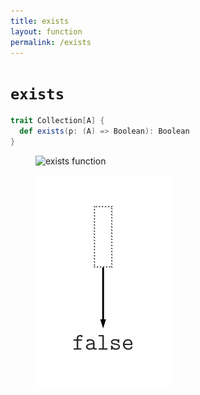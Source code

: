 ```yaml
---
title: exists
layout: function
permalink: /exists
---
```


# `exists`

~~~ scala
trait Collection[A] {
  def exists(p: (A) => Boolean): Boolean
}
~~~

<figure class="diagram">
  <img src="images/exists.1.svg" alt="exists function">
  <!-- <figcaption class="diagram-desc"><code>exists</code> uses <code>p</code> to classify elements into two groups</figcaption> -->
</figure>

<figure class="diagram">
  <img src="images/exists.2.svg" alt="exists function">
  <!-- <figcaption class="diagram-desc"><code>exists</code> uses <code>p</code> to classify elements into two groups</figcaption> -->
</figure>
